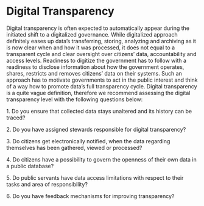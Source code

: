 # Digital Transparency

Digital transparency is often expected to automatically appear during the initiated shift to a digitalized governance. While digitalized approach definitely eases up data’s transferring, storing, analyzing and archiving as it is now clear when and how it was processed, it does not equal to a transparent cycle and clear oversight over citizens’ data, accountability and access levels. Readiness to digitize the government has to follow with a readiness to disclose information about how the government operates, shares, restricts and removes citizens’ data on their systems. Such an approach has to motivate governments to act in the public interest and think of a way how to promote data’s full transparency cycle. Digital transparency is a quite vague definition, therefore we recommend assessing the digital transparency level with the following questions below:&#x20;

&#x20;

1\.     Do you ensure that collected data stays unaltered and its history can be traced?&#x20;

2\.     Do you have assigned stewards responsible for digital transparency?&#x20;

3\.     Do citizens get electronically notified, when the data regarding themselves has been gathered, viewed or processed?&#x20;

4\.     Do citizens have a possibility to govern the openness of their own data in a public database?&#x20;

5\.     Do public servants have data access limitations with respect to their tasks and area of responsibility?&#x20;

6\.     Do you have feedback mechanisms for improving transparency?&#x20;
